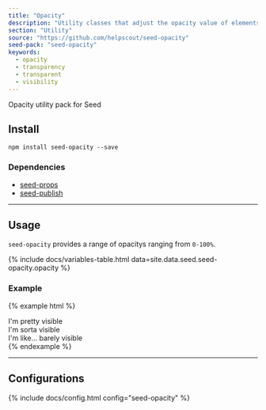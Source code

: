 ```yaml
---
title: "Opacity"
description: "Utility classes that adjust the opacity value of elements."
section: "Utility"
source: "https://github.com/helpscout/seed-opacity"
seed-pack: "seed-opacity"
keywords:
  - opacity
  - transparency
  - transparent
  - visibility
---
```


Opacity utility pack for Seed


## Install

```
npm install seed-opacity --save
```


### Dependencies

* [seed-props](/seed/packs/seed-props)
* [seed-publish](/seed/packs/seed-publish)



---


## Usage

`seed-opacity` provides a range of opacitys ranging from `0-100%`.

{% include docs/variables-table.html data=site.data.seed.seed-opacity.opacity %}

### Example

{% example html %}
<div class="u-op-8">I'm pretty visible</div>
<div class="u-op-5">I'm sorta visible</div>
<div class="u-op-1">I'm like… barely visible</div>
{% endexample %}



---



## Configurations

{% include docs/config.html config="seed-opacity" %}
